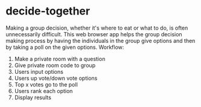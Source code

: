 # decide-together
Making a group decision, whether it's where to eat or what to do, is often unnecessarily difficult. 
This web browser app helps the group decision making process by having the individuals in the group give options and then by taking a poll on the given options.
Workflow:
1)	Make a private room with a question
2)	Give private room code to group
3)	Users input options
4)	Users up vote/down vote options
5)	Top x votes go to the poll
6)	Users rank each option
7)	Display results
